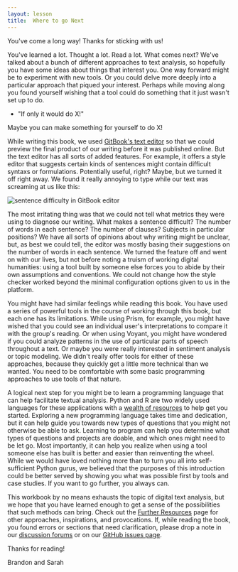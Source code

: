 ```yaml
---
layout: lesson
title:  Where to go Next
---
```

You've come a long way! Thanks for sticking with us!

You've learned a lot. Thought a lot. Read a lot. What comes next? We've talked about a bunch of different approaches to text analysis, so hopefully you have some ideas about things that interest you. One way forward might be to experiment with new tools. Or you could delve more deeply into a particular approach that piqued your interest. Perhaps while moving along you found yourself wishing that a tool could do something that it just wasn't set up to do. 

* "If only it would do X!"

Maybe you can make something for yourself to do X!

While writing this book, we used [GitBook's text editor](https://www.gitbook.com/editor/osx) so that we could preview the final product of our writing before it was published online. But the text editor has all sorts of added features. For example, it offers a style editor that suggests certain kinds of sentences might contain difficult syntaxs or formulations. Potentially useful, right? Maybe, but we turned it off right away. We found it really annoying to type while our text was screaming at us like this:

![sentence difficulty in GitBook editor](/textanalysiscoursebook/assets/conclusion/sentence-difficulty.jpg)

The most irritating thing was that we could not tell what metrics they were using to diagnose our writing. What makes a sentence difficult? The number of words in each sentence? The number of clauses? Subjects in particular positions? We have all sorts of opinions about why writing might be unclear, but, as best we could tell, the editor was mostly basing their suggestions on the number of words in each sentence. We turned the feature off and went on with our lives, but not before noting a truism of working digital humanities: using a tool built by someone else forces you to abide by their own assumptions and conventions. We could not change how the style checker worked beyond the minimal configuration options given to us in the platform.

You might have had similar feelings while reading this book. You have used a series of powerful tools in the course of working through this book, but each one has its limitations. While using Prism, for example, you might have wished that you could see an individual user's interpretations to compare it with the group's reading. Or when using Voyant, you might have wondered if you could analyze patterns in the use of particular parts of speech throughout a text. Or maybe you were really interested in sentiment analysis or topic modeling. We didn't really offer tools for either of these approaches, because they quickly get a little more technical than we wanted. You need to be comfortable with some basic programming approaches to use tools of that nature.

A logical next step for you might be to learn a programming language that can help facilitate textual analysis. Python and R are two widely used languages for these applications with a [wealth of resources](/textanalysiscoursebook/book/resources.html) to help get you started. Exploring a new programming language takes time and dedication, but it can help guide you towards new types of questions that you might not otherwise be able to ask. Learning to program can help you determine what types of questions and projects are doable, and which ones might need to be let go. Most importantly, it can help you realize when using a tool someone else has built is better and easier than reinventing the wheel. While we would have loved nothing more than to turn you all into self-sufficient Python gurus, we believed that the purposes of this introduction could be better served by showing you what was possible first by tools and case studies. If you want to go further, you always can.

This workbook by no means exhausts the topic of digital text analysis, but we hope that you have learned enough to get a sense of the possibilities that such methods can bring. Check out the [Further Resources](/textanalysiscoursebook/book/resources) page for other approaches, inspirations, and provocations. If, while reading the book, you found errors or sections that need clarification, please drop a note in our [discussion forums](https://www.gitbook.com/book/bmw9t/introduction-to-text-analysis/discussions) or on our [GitHub issues page](https://github.com/bmw9t/introduction-to-text-analysis/issues).

Thanks for reading!

Brandon and Sarah



